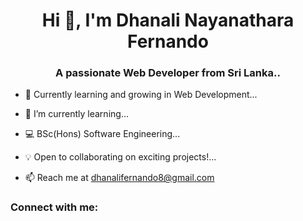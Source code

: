 <h1 align="center">Hi 👋, I'm Dhanali Nayanathara Fernando</h1>
<h3 align="center">A passionate Web Developer from Sri Lanka..</h3>

- 🌱 Currently learning and growing in Web Development...

- 🌱 I’m currently learning...

- 💻 BSc(Hons) Software Engineering... 

- 💡 Open to collaborating on exciting projects!...

- 📫 Reach me at dhanalifernando8@gmail.com
<h3 align="left">Connect with me:</h3>
<p align="left">
</p>
